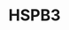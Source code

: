 ---
annotations:
- id: PW:0000013
  parent: disease pathway
  type: Pathway Ontology
  value: disease pathway
- id: DOID:10595
  type: Disease Ontology
  value: Charcot-Marie-Tooth disease
authors:
- Oqbehm
- AlexanderPico
citedin: ''
communities: []
description: Role of HSPB3 in Charcot Marie Tooth disease (CMT)
last-edited: 2025-05-03
ndex: null
organisms:
- Homo sapiens
redirect_from:
- /index.php/Pathway:WP5524
- /instance/WP5524
- /instance/WP5524_r138769
revision: r138769
schema-jsonld:
- '@context': https://schema.org/
  '@id': https://wikipathways.github.io/pathways/WP5524.html
  '@type': Dataset
  creator:
    '@type': Organization
    name: WikiPathways
  description: Role of HSPB3 in Charcot Marie Tooth disease (CMT)
  keywords:
  - ACTA1
  - CBX5
  - DES
  - DMPK
  - H2AZ
  - HP1BP3
  - HSPB2
  - HSPB3
  - LBR
  - LMNA
  - LMNB1
  - MEF2C
  - MYOD
  - MYOG
  - NOTCH3
  license: CC0
  name: HSPB3
seo: CreativeWork
title: HSPB3
wpid: WP5524
---
